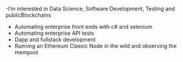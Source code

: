 -I’m interested in Data Science, Software Development, Testing and publicBlockchains
- Automating enterprise front ends with c# and selenium
- Automating enterprise API tests
- Dapp and fullstack development
- Running an Ethereum Classic Node in the wild and observing the mempool

